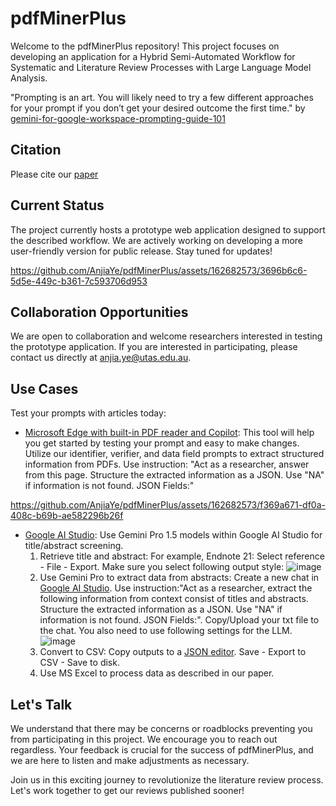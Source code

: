 # pdfMinerPlus 

Welcome to the pdfMinerPlus repository! This project focuses on developing an application for a Hybrid Semi-Automated Workflow for Systematic and Literature Review Processes with Large Language Model Analysis.

"Prompting is an art. You will likely need to try a few different approaches for your prompt if you don’t get your desired outcome the first time."
by [gemini-for-google-workspace-prompting-guide-101](https://inthecloud.withgoogle.com/gemini-for-google-workspace-prompt-guide/dl-cd.html)

## Citation

Please cite our [paper](https://www.mdpi.com/1999-5903/16/5/167)

## Current Status

The project currently hosts a prototype web application designed to support the described workflow. We are actively working on developing a more user-friendly version for public release. Stay tuned for updates! 

https://github.com/AnjiaYe/pdfMinerPlus/assets/162682573/3696b6c6-5d5e-449c-b361-7c593706d953



## Collaboration Opportunities

We are open to collaboration and welcome researchers interested in testing the prototype application. If you are interested in participating, please contact us directly at [anjia.ye@utas.edu.au](mailto:anjia.ye@utas.edu.au).

## Use Cases

Test your prompts with articles today:

- [Microsoft Edge with built-in PDF reader and Copilot](https://microsoft.com/edge): This tool will help you get started by testing your prompt and easy to make changes. Utilize our identifier, verifier, and data field prompts to extract structured information from PDFs.
  Use instruction: "Act as a researcher, answer from this page. Structure the extracted information as a JSON. Use "NA" if information is not found. JSON Fields:"

 https://github.com/AnjiaYe/pdfMinerPlus/assets/162682573/f369a671-df0a-408c-b69b-ae582296b26f


- [Google AI Studio](https://aistudio.google.com): Use Gemini Pro 1.5 models within Google AI Studio for title/abstract screening.
  1. Retrieve title and abstract: For example, Endnote 21: Select reference - File - Export. Make sure you select following output style:
     ![image](https://github.com/AnjiaYe/pdfMinerPlus/assets/162682573/f3b0ac45-3faa-4617-b6c3-228f41e1e23c)
  2. Use Gemini Pro to extract data from abstracts: Create a new chat in [Google AI Studio](https://aistudio.google.com/app/prompts/new_chat). Use instruction:"Act as a researcher, extract the following information from context consist of titles and abstracts. Structure the extracted information as a JSON. Use "NA" if information is not found. JSON Fields:". Copy/Upload your txt file to the chat. You also need to use following settings for the LLM. 
     ![image](https://github.com/AnjiaYe/pdfMinerPlus/assets/162682573/b5c57c87-fd31-4dd6-b4e9-2d1f03b4accd)
  4. Convert to CSV: Copy outputs to a [JSON editor](https://jsoneditoronline.org/). Save - Export to CSV - Save to disk.
  5. Use MS Excel to process data as described in our paper.
 


## Let's Talk

We understand that there may be concerns or roadblocks preventing you from participating in this project. We encourage you to reach out regardless. Your feedback is crucial for the success of pdfMinerPlus, and we are here to listen and make adjustments as necessary.

Join us in this exciting journey to revolutionize the literature review process. Let's work together to get our reviews published sooner!
